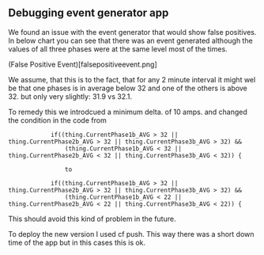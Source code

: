 ## Debugging event generator app

We found an issue with the event generator that would show false positives. In below chart you can see that there was an event generated although the values of all three phases were at the same level most of the times.

(False Positive Event)[falsepositiveevent.png]

We assume, that this is to the fact, that for any 2 minute interval it might wel be that one phases is in average below 32 and one of the others is above 32. but only very slightly: 31.9 vs 32.1.

To remedy this we introdcued a minimum delta. of 10 amps. and changed the condition in the code from 

    			if((thing.CurrentPhase1b_AVG > 32 || thing.CurrentPhase2b_AVG > 32 || thing.CurrentPhase3b_AVG > 32) &&
    				(thing.CurrentPhase1b_AVG < 32 || thing.CurrentPhase2b_AVG < 32 || thing.CurrentPhase3b_AVG < 32)) {

    				to

    			if((thing.CurrentPhase1b_AVG > 32 || thing.CurrentPhase2b_AVG > 32 || thing.CurrentPhase3b_AVG > 32) &&
    				(thing.CurrentPhase1b_AVG < 22 || thing.CurrentPhase2b_AVG < 22 || thing.CurrentPhase3b_AVG < 22)) {

This should avoid this kind of problem in the future.

To deploy the new version I used cf push. This way there was a short down time of the app but in this cases this is ok. 

